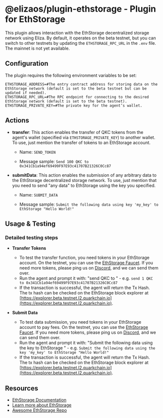 # @elizaos/plugin-ethstorage - Plugin for EthStorage

This plugin allows interaction with the EthStorage decentralized storage network using Eliza. By default, it operates on the beta testnet, but you can switch to other testnets by updating the `ETHSTORAGE_RPC_URL` in the `.env` file. The mainnet is not yet available.

## Configuration

The plugin requires the following environment variables to be set:

```env
ETHSTORAGE_ADDRESS=#The entry contract address for storing data on the EthStorage network (default is set to the beta testnet but can be updated if needed).
ETHSTORAGE_RPC_URL=#The RPC endpoint for connecting to the desired EthStorage network (default is set to the beta testnet).
ETHSTORAGE_PRIVATE_KEY=#The private key for the agent’s wallet.
```

## Actions
- **transfer**: This action enables the transfer of QKC tokens from the agent's wallet (specified via `ETHSTORAGE_PRIVATE_KEY`) to another wallet. To use, just mention the transfer of tokens to an EthStorage account.

    - Name: `SEND_TOKEN`

    - Message sample: `Send 100 QKC to 0x341Cb1a94ef69499F97E93c41707B21326C0Cc87`

- **submitData**: This action enables the submission of any arbitrary data to the EthStorage decentralized storage network. To use, just mention that you need to send "any data" to EthStorage using the key you specified.

    - Name: `SUBMIT_DATA`

    - Message sample: `Submit the following data using key 'my_key' to EthStorage "Hello World!"`

## Usage & Testing

### Detailed testing steps
- **Transfer Tokens**
    - To test the transfer function, you need tokens in your EthStorage account. On the testnet, you can use the [EthStorage Faucet](https://qkc-l2-faucet.eth.sep.w3link.io/). If you need more tokens, please ping us on [Discord](https://discord.com/invite/xhCwaMp7ps), and we can send them over.
    - Run the agent and prompt it with: "send <AMOUNT> QKC to <any other EthStorage account>" - e.g. `send 1 QKC to 0x341Cb1a94ef69499F97E93c41707B21326C0Cc87`
    - If the transaction is successful, the agent will return the Tx Hash.
      The tx hash can be checked on the EthStorage block explorer at [https://explorer.beta.testnet.l2.quarkchain.io](https://explorer.beta.testnet.l2.quarkchain.io).

- **Submit Data**
    - To test data submission, you need tokens in your EthStorage account to pay fees. On the testnet, you can use the [EthStorage Faucet](https://qkc-l2-faucet.eth.sep.w3link.io/). If you need more tokens, please ping us on [Discord](https://discord.com/invite/xhCwaMp7ps), and we can send them over.
    - Run the agent and prompt it with: "Submit the following data using the key <KEY> to EthStorage <DATA>" - e.g. `Submit the following data using the key 'my_key' to EthStorage "Hello World!"`
    - If the transaction is successful, the agent will return the Tx Hash. The tx hash can be checked on the EthStorage block explorer at [https://explorer.beta.testnet.l2.quarkchain.io](https://explorer.beta.testnet.l2.quarkchain.io).

## Resources
- [EthStorage Documentation](https://docs.ethstorage.io/)
- [Learn more about EthStorage](https://ethstorage.io/)
- [Awesome EthStorage Repo](https://github.com/ethstorage/)
